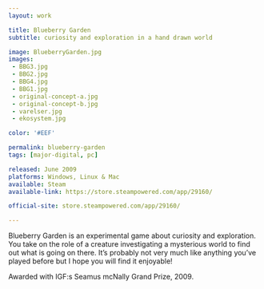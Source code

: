 ```yaml
---
layout: work

title: Blueberry Garden
subtitle: curiosity and exploration in a hand drawn world

image: BlueberryGarden.jpg
images:
 - BBG3.jpg
 - BBG2.jpg
 - BBG4.jpg
 - BBG1.jpg
 - original-concept-a.jpg
 - original-concept-b.jpg
 - varelser.jpg
 - ekosystem.jpg

color: '#EEF'

permalink: blueberry-garden
tags: [major-digital, pc]

released: June 2009
platforms: Windows, Linux & Mac
available: Steam
available-link: https://store.steampowered.com/app/29160/

official-site: store.steampowered.com/app/29160/

---
```


Blueberry Garden is an experimental game about curiosity and exploration. You take on the role of a creature investigating a mysterious world to find out what is going on there. It’s probably not very much like anything you’ve played before but I hope you will find it enjoyable!

Awarded with IGF:s Seamus mcNally Grand Prize, 2009.

<!-- # Released -->
<!-- June 1, 2009 -->

<!-- # More info -->
<!-- blah blah -->

<!-- ## Story -->
<!-- This is a second level headline -->

<!-- ## Art -->
<!-- This is a second level headline -->
